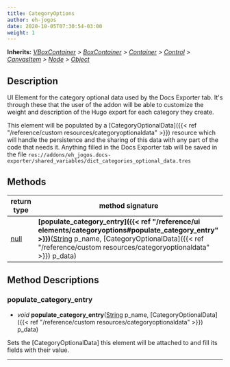 ```yaml
---  
title: CategoryOptions  
author: eh-jogos  
date: 2020-10-05T07:30:54-03:00  
weight: 1  
---  
```

**Inherits:** _[VBoxContainer](https://docs.godotengine.org/en/stable/classes/class_vboxcontainer.html) > [BoxContainer](https://docs.godotengine.org/en/stable/classes/class_boxcontainer.html) > [Container](https://docs.godotengine.org/en/stable/classes/class_container.html) > [Control](https://docs.godotengine.org/en/stable/classes/class_control.html) > [CanvasItem](https://docs.godotengine.org/en/stable/classes/class_canvasitem.html) > [Node](https://docs.godotengine.org/en/stable/classes/class_node.html) > [Object](https://docs.godotengine.org/en/stable/classes/class_object.html)_  
## Description  
 UI Element for the category optional data used by the Docs Exporter tab. 
 It's through these that the user of the addon will be
 able to customize the weight and description of the Hugo export for each category they create.
 
 This element will be populated by a [CategoryOptionalData]({{< ref "/reference/custom resources/categoryoptionaldata" >}}) resource which will handle the
 persistence and the sharing of this data with any part of the code that needs it. Anything filled
 in the Docs Exporter tab will be saved in the file 
 `res://addons/eh_jogos.docs-exporter/shared_variables/dict_categories_optional_data.tres`
 
  
  
## Methods 
  
| return type | method signature |  
| ----------- | ---------------- |  
| [null](https://docs.godotengine.org/en/stable/classes/class_null.html) | **[populate_category_entry]({{< ref "/reference/ui elements/categoryoptions#populate_category_entry" >}})**([String](https://docs.godotengine.org/en/stable/classes/class_string.html) p_name, [CategoryOptionalData]({{< ref "/reference/custom resources/categoryoptionaldata" >}}) p_data) |  
## Method Descriptions  
  
### populate_category_entry 
- _void_ **populate_category_entry**([String](https://docs.godotengine.org/en/stable/classes/class_string.html) p_name, [CategoryOptionalData]({{< ref "/reference/custom resources/categoryoptionaldata" >}}) p_data) 
  
 Sets the [CategoryOptionalData] this element will be attached to and fill its fields with 
 their value.
  
---------
